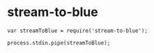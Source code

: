# stream-to-blue

```
var streamToBlue = require('stream-to-blue');

process.stdin.pipe(streamToBlue);
```
